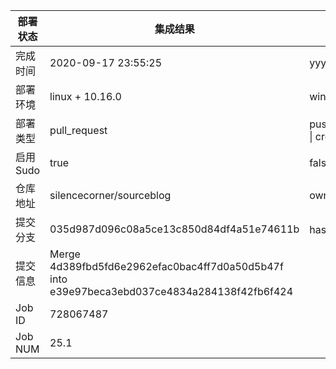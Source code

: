 部署状态 | 集成结果 | 参考值
---|---|---
完成时间 | 2020-09-17 23:55:25 | yyyy-mm-dd hh:mm:ss
部署环境 | linux + 10.16.0 | window \| linux + stable
部署类型 | pull_request | push \| pull_request \| api \| cron
启用Sudo | true | false \| true
仓库地址 | silencecorner/sourceblog | owner_name/repo_name
提交分支 | 035d987d096c08a5ce13c850d84df4a51e74611b | hash 16位
提交信息 | Merge 4d389fbd5fd6e2962efac0bac4ff7d0a50d5b47f into e39e97beca3ebd037ce4834a284138f42fb6f424 |
Job ID   | 728067487 |
Job NUM  | 25.1 |
